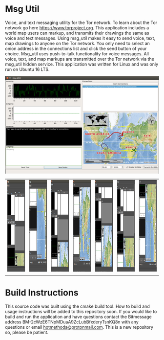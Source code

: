 # Msg Util
Voice, and text messaging utility for the Tor network. To learn about the Tor network go here https://www.torproject.org. This application includes a world map users can markup, and transmits their drawings the same as voice and text messages. Using msg_util makes it easy to send voice, text, map drawings to anyone on the Tor network. You only need to select an onion address in the connections list and click the send button of your choice. Msg_util uses push-to-talk functionality for voice messages. All voice, text, and map markups are transmitted over the Tor network via the msg_util hidden service. This application was written for Linux and was only run on Ubuntu 16 LTS. 

![Alt text](./resources/msg_util_gui.png?raw=true "Torrc Util")

<table>
<tr> 
<td> <img src="./resources/msg_util_1.png" alt="" width="250" height="300"> </td>
<td> <img src="./resources/msg_util_2.png" alt="" width="250" height="300"> </td>
<td> <img src="./resources/msg_util_3.png" alt="" width="250" height="300"> </td>
<td> <img src="./resources/msg_util_4.png" alt="" width="250" height="300"> </td>
<td> <img src="./resources/msg_util_5.png" alt="" width="250" height="300"> </td>
<td> <img src="./resources/msg_util_6.png" alt="" width="250" height="300"> </td>
<td> <img src="./resources/msg_util_7.png" alt="" width="250" height="300"> </td>
</tr>
<tr> 
<td> </td>
<td> </td>
<td> </td>
<td> </td>
<td> </td>
<td> </td>
<td> </td>
</tr>
</table>

# Build Instructions
This source code was built using the cmake build tool. How to build and usage instructions will be added to this repository soon. If you would like to build and run the application and have questions contact the Bitmessage address BM-2cWzE6TNpMDuaA9ZcLubBfxderyTsnKQ8n with any questions or email hotmethods@protonmail.com. This is a new repository so, please be patient.





